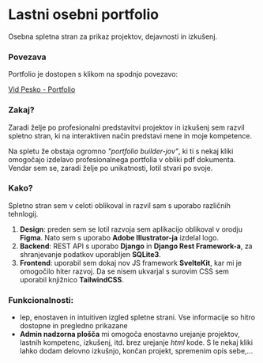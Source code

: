 # Lastni osebni portfolio

Osebna spletna stran za prikaz projektov, dejavnosti in izkušenj.

### Povezava
Portfolio je dostopen s klikom na spodnjo povezavo:

[Vid Pesko - Portfolio](https://www.example.com)

### Zakaj?
Zaradi želje po profesionalni predstavitvi projektov in izkušenj sem razvil spletno stran, ki na interaktiven način predstavi mene in moje kompetence.

Na spletu že obstaja ogromno *"portfolio builder-jov"*, ki ti s nekaj kliki omogočajo izdelavo profesionalnega portfolia v obliki pdf dokumenta. Vendar sem se, zaradi želje po unikatnosti, lotil stvari po svoje.

### Kako?

Spletno stran sem v celoti oblikoval in razvil sam s uporabo različnih tehnlogij.

1. **Design**: preden sem se lotil razvoja sem aplikacijo oblikoval v orodju **Figma**. Nato sem s uporabo **Adobe Illustrator-ja** izdelal logo.
2. **Backend**: REST API s uporabo **Django** in **Django Rest Framework-a**, za shranjevanje podatkov uporabljen **SQLite3**.
3. **Frontend**: uporabil sem dokaj nov JS framework **SvelteKit**, kar mi je omogočilo hiter razvoj. Da se nisem ukvarjal s surovim CSS sem uporabil knjižnico **TailwindCSS**.

### Funkcionalnosti:

- lep, enostaven in intuitiven izgled spletne strani. Vse informacije so hitro dostopne in pregledno prikazane
- **Admin nadzorna plošča** mi omogoča enostavno urejanje projektov, lastnih kompetenc, izkušenj, itd. brez urejanje *html* kode. S le nekaj kliki lahko dodam delovno izkušnjo, končan projekt, spremenim opis sebe,...
